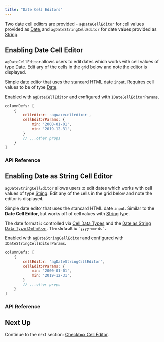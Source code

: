 ```yaml
---
title: "Date Cell Editors"
---
```


Two date cell editors are provided - `agDateCellEditor` for cell values provided as [Date](https://developer.mozilla.org/en-US/docs/Web/JavaScript/Reference/Global_Objects/Date), and `agDateStringCellEditor` for date values provided as [String](https://developer.mozilla.org/en-US/docs/Web/JavaScript/Reference/Global_Objects/String).

## Enabling Date Cell Editor

`agDateCellEditor` allows users to edit dates which works with cell values of type [Date](https://developer.mozilla.org/en-US/docs/Web/JavaScript/Reference/Global_Objects/Date). Edit any of the cells in the grid below and note the editor is displayed.

 <grid-example title='Date Editor' name='date-editor' type='generated' options='{ "modules": ["clientside"] }'></grid-example>

Simple date editor that uses the standard HTML date `input`. Requires cell values to be of type [Date](https://developer.mozilla.org/en-US/docs/Web/JavaScript/Reference/Global_Objects/Date).

Enabled with `agDateCellEditor` and configured with `IDateCellEditorParams`.

```js
columnDefs: [
    {
        cellEditor: 'agDateCellEditor',
        cellEditorParams: {
            min: '2000-01-01',
            min: '2019-12-31',
        }
        // ...other props
    }
]
```

### API Reference

<interface-documentation interfaceName='IDateCellEditorParams' names='["min","max","step"]'></interface-documentation>

## Enabling Date as String Cell Editor

`agDateStringCellEditor` allows users to edit dates which works with cell values of type [String](https://developer.mozilla.org/en-US/docs/Web/JavaScript/Reference/Global_Objects/String). Edit any of the cells in the grid below and note the editor is displayed.

<grid-example title='Date as String Editor' name='date-as-string-editor' type='generated' options='{ "modules": ["clientside"] }'></grid-example>

Simple date editor that uses the standard HTML date `input`. Similar to the **Date Cell Editor**, but works off of cell values with [String](https://developer.mozilla.org/en-US/docs/Web/JavaScript/Reference/Global_Objects/String) type.

The date format is controlled via [Cell Data Types](/cell-data-types/) and the [Date as String Data Type Definition](/cell-data-types/#date-as-string-data-type-definition). The default is `'yyyy-mm-dd'`.

Enabled with `agDateStringCellEditor` and configured with `IDateStringCellEditorParams`.

```js
columnDefs: [
    {
        cellEditor: 'agDateStringCellEditor',
        cellEditorParams: {
            min: '2000-01-01',
            min: '2019-12-31',
        }
        // ...other props
    }
]
```

### API Reference

<interface-documentation interfaceName='IDateStringCellEditorParams' names='["min","max","step"]'></interface-documentation>


## Next Up

Continue to the next section: [Checkbox Cell Editor](../provided-cell-editors-checkbox/).

